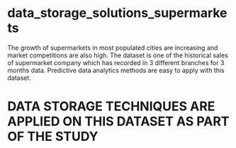 # data_storage_solutions_supermarkets
The growth of supermarkets in most populated cities are increasing and market competitions are also high. The dataset is one of the historical sales of supermarket company which has recorded in 3 different branches for 3 months data. Predictive data analytics methods are easy to apply with this dataset.

# DATA STORAGE TECHNIQUES ARE APPLIED ON THIS DATASET AS PART OF THE STUDY
